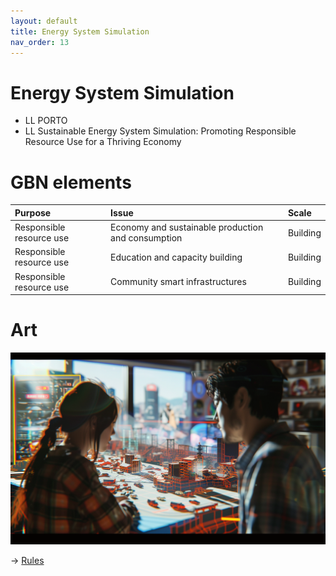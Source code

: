 ```yaml
---
layout: default
title: Energy System Simulation
nav_order: 13
---
```


# Energy System Simulation

* LL PORTO
* LL Sustainable Energy System Simulation: Promoting Responsible Resource Use for a Thriving Economy


# GBN elements

| Purpose                  | Issue                                              | Scale    |
|:-------------------------|:---------------------------------------------------|:---------|
| Responsible resource use | Economy and sustainable production and consumption | Building |
| Responsible resource use | Education and capacity building                    | Building |
| Responsible resource use | Community smart infrastructures                    | Building |

# Art

![](art/PTO-C-UC1.png)




-> [Rules](rules.md)
